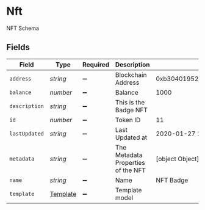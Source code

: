 # Nft

NFT Schema


## Fields

| Field                                       | Type                                        | Required                                    | Description                                 | Example                                     |
| ------------------------------------------- | ------------------------------------------- | ------------------------------------------- | ------------------------------------------- | ------------------------------------------- |
| `address`                                   | *string*                                    | :heavy_minus_sign:                          | Blockchain Address                          | 0xb30401952A0648849816Bc99Af08F2369A5bB98C  |
| `balance`                                   | *number*                                    | :heavy_minus_sign:                          | Balance                                     | 1000                                        |
| `description`                               | *string*                                    | :heavy_minus_sign:                          | This is the Badge NFT                       |                                             |
| `id`                                        | *number*                                    | :heavy_minus_sign:                          | Token ID                                    | 11                                          |
| `lastUpdated`                               | *string*                                    | :heavy_minus_sign:                          | Last Updated at                             | 2020-01-27 17:50:45                         |
| `metadata`                                  | *string*                                    | :heavy_minus_sign:                          | The Metadata Properties of the NFT          | [object Object]                             |
| `name`                                      | *string*                                    | :heavy_minus_sign:                          | Name                                        | NFT Badge                                   |
| `template`                                  | [Template](../../models/shared/template.md) | :heavy_minus_sign:                          | Template model                              |                                             |